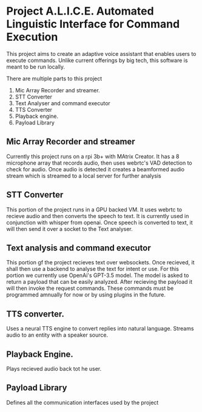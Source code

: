 # Project A.L.I.C.E. Automated Linguistic Interface for Command Execution

This project aims to create an adaptive voice assistant that enables users to execute commands.
Unlike current offerings by big tech, this software is meant to be run locally.

There are multiple parts to this project

1. Mic Array Recorder and streamer.
2. STT Converter
3. Text Analyser and command executor
4. TTS Converter
5. Playback engine.
6. Payload Library

## Mic Array Recorder and streamer

Currently this project runs on a rpi 3b+ with MAtrix Creator. 
It has a 8 microphone array that records audio, then uses webrtc's VAD detection to check for audio. 
Once audio is detected it creates a beamformed audio stream which is streamed to a local server for further analysis

## STT Converter

This portion of the project runs in a GPU backed VM. It uses webrtc to recieve audio and then converts the speech to text. 
It is currently used in conjunction with whisper from openai. Once speech is converted to text, it will then send it over a socket to the Text analyser.

## Text analysis and command executor

This portion gf the project recieves text over websockets. Once recieved, it shall then use a backend to analyse the text for intent or use. 
For this portion we currently use OpenAi's GPT-3.5 model. The model is asked to return a payload that can be easily analyzed. 
After recieving the payload it will then invoke the request commands. These commands must be programmed amnually for now or by using plugins in the future.

## TTS converter. 

Uses a neural TTS engine to convert replies into natural language. Streams audio to an entity with a speaker source. 

## Playback Engine.

Plays recieved audio back tot he user.

## Payload Library

Defines all the communication interfaces used by the project

 
